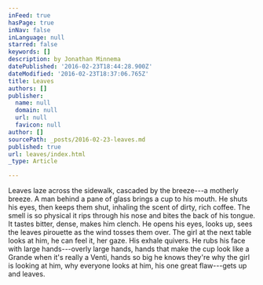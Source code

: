 ```yaml
---
inFeed: true
hasPage: true
inNav: false
inLanguage: null
starred: false
keywords: []
description: by Jonathan Minnema
datePublished: '2016-02-23T18:44:28.900Z'
dateModified: '2016-02-23T18:37:06.765Z'
title: Leaves
authors: []
publisher:
  name: null
  domain: null
  url: null
  favicon: null
author: []
sourcePath: _posts/2016-02-23-leaves.md
published: true
url: leaves/index.html
_type: Article

---
```

Leaves laze across the sidewalk, cascaded by the breeze---a motherly breeze. A man behind a pane of glass brings a cup to his mouth. He shuts his eyes, then keeps them shut, inhaling the scent of dirty, rich coffee. The smell is so physical it rips through his nose and bites the back of his tongue. It tastes bitter, dense, makes him clench. He opens his eyes, looks up, sees the leaves pirouette as the wind tosses them over. The girl at the next table looks at him, he can feel it, her gaze. His exhale quivers. He rubs his face with large hands---overly large hands, hands that make the cup look like a Grande when it's really a Venti, hands so big he knows they're why the girl is looking at him, why everyone looks at him, his one great flaw---gets up and leaves.